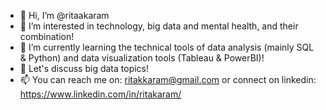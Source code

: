 - 👋 Hi, I’m @ritaakaram
- 👀 I’m interested in technology, big data and mental health, and their combination!
- 🌱 I’m currently learning the technical tools of data analysis (mainly SQL & Python) and data visualization tools (Tableau & PowerBI)!
- 💞️ Let's discuss big data topics!
- 📫 You can reach me on: ritakkaram@gmail.com or connect on linkedin: https://www.linkedin.com/in/ritakaram/

<!---
ritaakaram/ritaakaram is a ✨ special ✨ repository because its `README.md` (this file) appears on your GitHub profile.
You can click the Preview link to take a look at your changes.
--->
